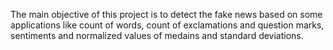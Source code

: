 The main objective of this project is to detect the fake news based on some applications like count of words, count of exclamations and question marks, sentiments and normalized values of medains and standard deviations.
